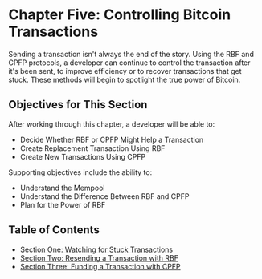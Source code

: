 # Chapter Five: Controlling Bitcoin Transactions

Sending a transaction isn't always the end of the story. Using the RBF and CPFP protocols, a developer can continue to control the transaction after it's been sent, to improve efficiency or to recover transactions that get stuck. These methods will begin to spotlight the true power of Bitcoin.

## Objectives for This Section

After working through this chapter, a developer will be able to:

   * Decide Whether RBF or CPFP Might Help a Transaction
   * Create Replacement Transaction Using RBF
   * Create New Transactions Using CPFP
   
Supporting objectives include the ability to:

   * Understand the Mempool
   * Understand the Difference Between RBF and CPFP
   * Plan for the Power of RBF
   
## Table of Contents
   
   * [Section One: Watching for Stuck Transactions](5_1_Watching_for_Stuck_Transactions.md)
   * [Section Two: Resending a Transaction with RBF](5_2_Resending_a_Transaction_with_RBF.md)
   * [Section Three: Funding a Transaction with CPFP](5_3_Funding_a_Transaction_with_CPFP.md)

